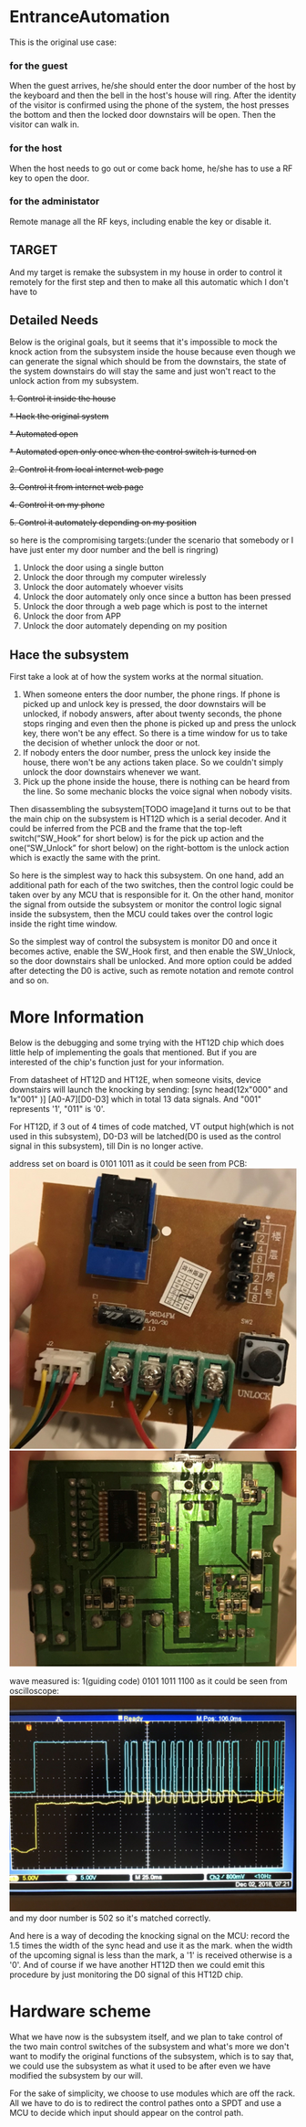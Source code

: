 # EntranceAutomation

This is the original use case:
### for the guest
When the guest arrives, he/she should enter the door number of the host by the keyboard and then the bell in the host's house will ring. After the identity of the visitor is confirmed using the phone of the system, the host presses the bottom and then the locked door downstairs will be open. Then the visitor can walk in.
### for the host
When the host needs to go out or come back home, he/she has to use a RF key to open the door.
### for the administator
Remote manage all the RF keys, including enable the key or disable it.

## TARGET
And my target is remake the subsystem in my house in order to control it remotely for the first step and then to make all this automatic which I don't have to 

## Detailed Needs
Below is the original goals, but it seems that it's impossible to mock the knock action from the subsystem inside the house because even though we can generate the signal which should be from the downstairs, the state of the system downstairs do will stay the same and just won't react to the unlock action from my subsystem.

~~1. Control it inside the house~~

~~* Hack the original system~~

~~* Automated open~~

~~* Automated open only once when the control switch is turned on~~

~~2. Control it from local internet web page~~

~~3. Control it from internet web page~~

~~4. Control it on my phone~~

~~5. Control it automately depending on my position~~

so here is the compromising targets:(under the scenario that somebody or I have just enter my door number and the bell is ringring)
1. Unlock the door using a single button
2. Unlock the door through my computer wirelessly
3. Unlock the door automately whoever visits
4. Unlock the door automately only once since a button has been pressed
5. Unlock the door through a web page which is post to the internet
6. Unlock the door from APP
7. Unlock the door automately depending on my position

## Hace the subsystem
First take a look at of how the system works at the normal situation. 
1. When someone enters the door number, the phone rings. If phone is picked up and unlock key is pressed, the door downstairs will be unlocked, if nobody answers, after about twenty seconds, the phone stops ringing and even then the phone is picked up and press the unlock key, there won't be any effect. So there is a time window for us to take the decision of whether unlock the door or not.
2. If nobody enters the door number, press the unlock key inside the house, there won't be any actions taken place. So we couldn't simply unlock the door downstairs whenever we want.
3. Pick up the phone inside the house, there is nothing can be heard from the line. So some mechanic blocks the voice signal when nobody visits. 

Then disassembling the subsystem[TODO image]and it turns out to be that the main chip on the subsystem is HT12D which is a serial decoder. And it could be inferred from the PCB and the frame that the top-left switch(“SW_Hook” for short below) is for the pick up action and the one(“SW_Unlock” for short below) on the right-bottom is the unlock action which is exactly the same with the print.

So here is the simplest way to hack this subsystem. On one hand, add an additional path for each of the two switches, then the control logic could be taken over by any MCU that is responsible for it. On the other hand, monitor the signal from outside the subsystem or monitor the control logic signal inside the subsystem, then the MCU could takes over the control logic inside the right time window.

So the simplest way of control the subsystem is monitor D0 and once it becomes active, enable the SW_Hook first, and then enable the SW_Unlock, so the door downstairs shall be unlocked. And more option could be added after detecting the D0 is active, such as remote notation and remote control and so on.

# More Information 
Below is the debugging and some trying with the HT12D chip which does little help of implementing the goals that mentioned. But if you are interested of the chip's function just for your information.

From datasheet of HT12D and HT12E, when someone visits, device downstairs will launch the knocking by sending:
    [sync head(12x"000" and 1x"001" )] [A0-A7][D0-D3]
which in total 13 data signals. And "001" represents '1', "011" is '0'.

For HT12D, if 3 out of 4 times of code matched, VT output high(which is not used in this subsystem), D0-D3 will be latched(D0 is used as the control signal in this subsystem), till Din is no longer active.

address set on board is 0101 1011 as it could be seen from PCB:
![address setting on PCB](resource/PCB_front.jpeg)
![address setting on PCB](resource/PCB_back.jpeg)

wave measured is:
1(guiding code) 0101 1011 1100 as it could be seen from oscilloscope:
![someone knock on 502 door](resource/oscilloscope_wave.jpeg)
and my door number is 502 so it's matched correctly.

And here is a way of decoding the knocking signal on the MCU:
record the 1.5 times the width of the sync head and use it as the mark. when the width of the upcoming signal is less than the mark, a '1' is received otherwise is a '0'.
And of course if we have another HT12D then we could emit this procedure by just monitoring the D0 signal of this HT12D chip.

# Hardware scheme
What we have now is the subsystem itself, and we plan to take control of the two main control switches of the subsystem and what's more we don't want to modify the original functions of the subsystem, which is to say that, we could use the subsystem as what it used to be after even we have modified the subsystem by our will.

For the sake of simplicity, we choose to use modules which are off the rack. All we have to do is to redirect the control pathes onto a SPDT and use a MCU to decide which input should appear on the control path.






